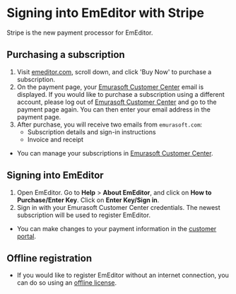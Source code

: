 # Signing into EmEditor with Stripe

Stripe is the new payment processor for EmEditor.

## Purchasing a subscription

1. Visit [emeditor.com](https://www.emeditor.com/), scroll down, and click 'Buy Now' to purchase a subscription.
2. On the payment page, your [Emurasoft Customer Center](https://support.emeditor.com/) email is displayed. If you would like to purchase a subscription using a different account, please log out of [Emurasoft Customer Center](https://support.emeditor.com/) and go to the payment page again. You can then enter your email address in the payment page.
3. After purchase, you will receive two emails from `emurasoft.com`:
    - Subscription details and sign-in instructions
    - Invoice and receipt

- You can manage your subscriptions in [Emurasoft Customer Center](https://support.emeditor.com/en/account/subscriptions).

## Signing into EmEditor

1. Open EmEditor. Go to **Help** &gt; **About EmEditor**, and click on **How to Purchase/Enter Key**. Click on **Enter Key/Sign in**.
2. Sign in with your Emurasoft Customer Center credentials. The newest subscription will be used to register EmEditor.

- You can make changes to your payment information in the [customer portal](https://billing.stripe.com/p/login/14k7w2fK6g9Ca9q9AA).

## Offline registration

- If you would like to register EmEditor without an internet connection, you can do so using an [offline license](../offline_registration/index).
